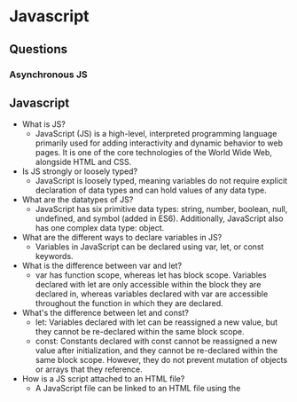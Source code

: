 # Javascript

## Questions
### Asynchronous JS



## Javascript
- What is JS?
    - JavaScript (JS) is a high-level, interpreted programming language primarily used for adding interactivity and dynamic behavior to web pages. It is one of the core technologies of the World Wide Web, alongside HTML and CSS.
- Is JS strongly or loosely typed?
    - JavaScript is loosely typed, meaning variables do not require explicit declaration of data types and can hold values of any data type.
- What are the datatypes of JS?
    - JavaScript has six primitive data types: string, number, boolean, null, undefined, and symbol (added in ES6). Additionally, JavaScript also has one complex data type: object.
- What are the different ways to declare variables in JS?
    - Variables in JavaScript can be declared using var, let, or const keywords.
- What is the difference between var and let?
    - var has function scope, whereas let has block scope. Variables declared with let are only accessible within the block they are declared in, whereas variables declared with var are accessible throughout the function in which they are declared.
- What's the difference between let and const?
    - let: Variables declared with let can be reassigned a new value, but they cannot be re-declared within the same block scope.
    - const: Constants declared with const cannot be reassigned a new value after initialization, and they cannot be re-declared within the same block scope. However, they do not prevent mutation of objects or arrays that they reference.
- How is a JS script attached to an HTML file?
    - A JavaScript file can be linked to an HTML file using the <script> tag. You can specify the src attribute to link an external JavaScript file, or you can include JavaScript code directly within <script> tags in the HTML file.
- What are the scopes featured in JS?
    - Global Scope: Variables declared outside of any function have global scope and can be accessed from anywhere within the script.
    - Function Scope: Variables declared within a function have function scope and can only be accessed within that function.
    - Block Scope: Variables declared with let and const have block scope and can only be accessed within the block (enclosed by curly braces) they are defined in.
- What is type coercion?
    - Type coercion is the automatic conversion of data types by JavaScript during operations. It can occur when operands of different data types are used together in an operation.
- What are truthy and falsy values?
    - In JavaScript, values that are considered "truthy" evaluate to true when converted to a Boolean, whereas values that are considered "falsy" evaluate to false. Examples of falsy values include false, 0, "" (empty string), null, undefined, and NaN.
- What is the difference between == and ===?
    - == is the equality operator in JavaScript, which performs type coercion before comparing two values. === is the strict equality operator, which does not perform type coercion and checks both the value and the data type.
- What are some of the different ways to interact with Arrays in JS?
    - Some common array methods in JavaScript include push(), pop(), shift(), unshift(), splice(), slice(), concat(), join(), indexOf(), includes(), map(), filter(), reduce(), and forEach().
- What is the DOM?
    - The Document Object Model (DOM) is a programming interface for web documents. It represents the structure of an HTML document as a tree of objects, allowing JavaScript to access and manipulate the elements and content of a webpage.
- How do you select something from the DOM in Javascript?
    - You can select elements from the DOM using various methods such as getElementById(), getElementsByClassName(), getElementsByTagName(), querySelector(), and querySelectorAll().
- List the steps to have new elements appear on a webpage
    - Select the target element: document.getElementById(body)
    - Create the new element: document.createElement(<p>)
    - Insert the new element into the DOM: appendChild()
- What is bubbling and capturing?
    - Event bubbling and event capturing are two phases of event propagation in the DOM. During event bubbling, the event is first captured by the innermost element and then propagated up to the outermost ancestor. During event capturing, the event is captured by the outermost ancestor first and then propagated down to the innermost element.
- What is the event loop in JS?
    - The event loop is a mechanism in JavaScript that handles asynchronous tasks and callbacks. It continuously checks the call stack for any pending tasks and executes them in a non-blocking manner.
- What do async and await do in JS?
    - async and await are keywords introduced in ES8 (ES2017) for asynchronous programming. They provide a cleaner syntax for working with asynchronous code, making it appear more synchronous and easier to understand.
- What is a callback function?
    - A callback function is a function passed as an argument to another function, which is then invoked inside the outer function to complete some kind of action or operation.
- What is an event listener and why do we use it?
    - An event listener is a function that listens for a specific event to occur on an HTML element, such as a click, mouseover, or keypress event. Event listeners are used to trigger actions or execute code in response to user interactions with the webpage.
- List at least 5 web browser events
    - click: Occurs when a mouse click is detected on an element.
    - submit: Occurs when a form is submitted.
    - load: Occurs when the entire page, including its dependencies such as stylesheets and images, has finished loading.
    - mouseover: Occurs when the mouse pointer moves over an element.
    - keydown: Occurs when a keyboard key is pressed.
- What is hoisting?
    - Hoisting is a JavaScript behavior where variable and function declarations are moved to the top of their containing scope during the compilation phase, regardless of where they are declared in the code.
- What does ‘strict mode’ do?
    - Strict mode is a feature introduced in ES5 that enables a stricter set of parsing and error handling rules in JavaScript. It helps catch common coding mistakes and prevents certain unsafe actions, promoting cleaner and more robust code.
- What features were introduced in ES6?
    - ES6 (ECMAScript 2015) introduced many new features to JavaScript, including let and const for variable declarations, arrow functions, classes, template literals, destructuring assignment, default parameters, rest and spread operators, and more.
- What are arrow functions?
    - Arrow functions are a concise syntax for writing function expressions in JavaScript. They provide a more concise and readable way to define anonymous functions, and they have lexical this binding.
- What are template literals?
    - Template literals are a new type of string literal introduced in ES6. They allow for easier string interpolation by allowing embedded expressions and multi-line strings.
- What are spread & rest operators?
    - The spread operator (...) is used to expand an iterable (like an array) into individual elements, while the rest parameter (...) is used to collect multiple elements into a single array.
- What do you use to make HTTP calls in javascript?
    You can use the fetch() API or third-party libraries like Axios methods to make HTTP calls (such as GET, POST, PUT, DELETE)
- What is a promise?
    - A promise is an object representing the eventual completion or failure of an asynchronous operation. It allows you to handle asynchronous code more cleanly and provides better error handling and chaining compared to traditional callback-based approaches.
    - Promises have two main methods: then() for handling success cases and catch() for handling error cases. You can chain multiple then() methods to handle multiple asynchronous operations sequentially, and the catch() method at the end to handle any errors that occur during the chain.
- What are closures?
    - Closures are a fundamental concept in JavaScript that allows functions to maintain access to variables from their lexical scope even after the parent function has finished executing. They are created every time a function is created and allow for the preservation of state in JavaScript.
- How is JSON different from javascript objects?
    - JSON (JavaScript Object Notation) is a lightweight data interchange format that is primarily used to transmit data between a server and a web application. It is a text-based format that closely resembles JavaScript object literal syntax, but it is distinct from JavaScript objects.
    - JSON is a string representation of data, while JavaScript objects are actual JavaScript data structures that can include various types of data, including functions, whereas JSON does not support functions.
    - JSON syntax is limited to simple data structures like objects and arrays, while JavaScript objects can have more complex structures and methods.
    - JSON keys must be enclosed in double quotes, while JavaScript object keys can be unquoted or enclosed in single quotes.
- How do you create class defn in javascript?
    - class MyClass {
        // Class methods and properties go here
    }
- How do you create constructor in class defn?
    - class MyClass {
        constructor(param1, param2) {
            this.param1 = param1;
            this.param2 = param2;
        }
    }
- How do you define class fields? (!the syntax is quite a bit different from C#!)
    - Class field is a feature introduced in ECMAScript 2022 (ES12), and its syntax is indeed quite different from C#. It provide a more concise way to declare and initialize class properties compared to the traditional constructor-based approach.
    - class MyClass {
        // Class field with default value
        field1 = 'default';

        // Constructor
        constructor(param1, param2) {
            this.param1 = param1;
            this.param2 = param2;
        }
    }